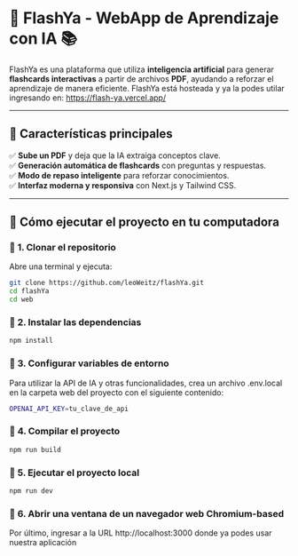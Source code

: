 # 🚀 FlashYa - WebApp de Aprendizaje con IA 📚  

FlashYa es una plataforma que utiliza **inteligencia artificial** para generar **flashcards interactivas** a partir de archivos **PDF**, ayudando a reforzar el aprendizaje de manera eficiente.
FlashYa está hosteada y ya la podes utilar ingresando en: https://flash-ya.vercel.app/

---

## 🌟 **Características principales**
✅ **Sube un PDF** y deja que la IA extraiga conceptos clave.  
✅ **Generación automática de flashcards** con preguntas y respuestas.  
✅ **Modo de repaso inteligente** para reforzar conocimientos.  
✅ **Interfaz moderna y responsiva** con Next.js y Tailwind CSS.  

---

## 🚀 **Cómo ejecutar el proyecto en tu computadora**
### 🔹 **1. Clonar el repositorio**
Abre una terminal y ejecuta:  
```bash
git clone https://github.com/leoWeitz/flashYa.git
cd flashYa
cd web
```

### 🔹 **2. Instalar las dependencias**
```bash
npm install
```

### 🔹 **3. Configurar variables de entorno**
Para utilizar la API de IA y otras funcionalidades, crea un archivo .env.local en la carpeta web del proyecto con el siguiente contenido:

```bash
OPENAI_API_KEY=tu_clave_de_api
```

### 🔹 **4. Compilar el proyecto**
```bash
npm run build
```

### 🔹 **5. Ejecutar el proyecto local**
```bash
npm run dev
```

### 🔹 **6. Abrir una ventana de un navegador web Chromium-based**
Por último, ingresar a la URL http://localhost:3000 donde ya podes usar nuestra aplicación
